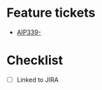 # Feature tickets
- [AIP339-](https://jira.apero.vn/browse/AIP339-)

# Checklist
- [ ] Linked to JIRA